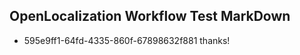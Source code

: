 ## OpenLocalization Workflow Test MarkDown
* 595e9ff1-64fd-4335-860f-67898632f881 thanks!

<!--HONumber=Jul16_HO3-->


